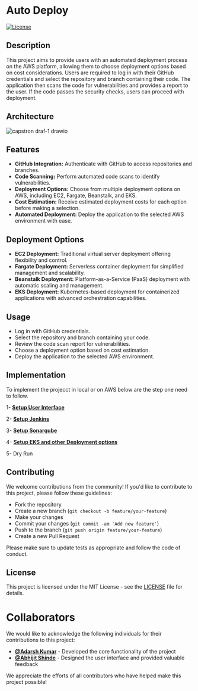 # Auto Deploy

[![License](https://img.shields.io/badge/license-MIT-blue.svg)](https://opensource.org/licenses/MIT)

## Description

This project aims to provide users with an automated deployment process on the AWS platform, allowing them to choose deployment options based on cost considerations. Users are required to log in with their GitHub credentials and select the repository and branch containing their code. The application then scans the code for vulnerabilities and provides a report to the user. If the code passes the security checks, users can proceed with deployment.

## Architecture

![capstron draf-1 drawio](https://github.com/AdarshIITDH/Auto-Deploy/assets/60352729/c05efa77-178f-48e3-9bf0-418412536e6a)


## Features

 - **GitHub Integration:** Authenticate with GitHub to access repositories and branches.
 - **Code Scanning:** Perform automated code scans to identify vulnerabilities.
 - **Deployment Options:** Choose from multiple deployment options on AWS, including EC2, Fargate, Beanstalk, and EKS.
 - **Cost Estimation:** Receive estimated deployment costs for each option before making a selection.
 - **Automated Deployment:** Deploy the application to the selected AWS environment with ease.

## Deployment Options

 - **EC2 Deployment:** Traditional virtual server deployment offering flexibility and control.
 - **Fargate Deployment:** Serverless container deployment for simplified management and scalability.
 - **Beanstalk Deployment:** Platform-as-a-Service (PaaS) deployment with automatic scaling and management.
 - **EKS Deployment:** Kubernetes-based deployment for containerized applications with advanced orchestration capabilities.

## Usage

 - Log in with GitHub credentials.
 - Select the repository and branch containing your code.
 - Review the code scan report for vulnerabilities.
 - Choose a deployment option based on cost estimation.
 - Deploy the application to the selected AWS environment.


## Implementation

To implement the projecct in local or on AWS below are the step one need to follow.
 
  1- **[Setup User Interface](https://github.com/AdarshIITDH)** 
  
  2- **[Setup Jenkins](https://github.com/AdarshIITDH/Auto-Deploy/blob/main/Jenkins/README.md)** 
  
  3- **[Setup Sonarqube](https://github.com/AdarshIITDH/Auto-Deploy/tree/main/Sonarqube)** 
  
  4- **[Setup EKS and other Deployment options](https://github.com/AdarshIITDH)** 
  
  5- Dry Run


## Contributing

We welcome contributions from the community! If you'd like to contribute to this project, please follow these guidelines:


- Fork the repository
- Create a new branch (`git checkout -b feature/your-feature`)
- Make your changes
- Commit your changes (`git commit -am 'Add new feature'`)
- Push to the branch (`git push origin feature/your-feature`)
- Create a new Pull Request

Please make sure to update tests as appropriate and follow the code of conduct.

## License

This project is licensed under the MIT License - see the [LICENSE](LICENSE) file for details.


# Collaborators

We would like to acknowledge the following individuals for their contributions to this project:

- **[@Adarsh Kumar](https://github.com/AdarshIITDH)** - Developed the core functionality of the project
- **[@Abhijit Shinde](https://github.com/abhijitganeshshinde)** - Designed the user interface and provided valuable feedback

We appreciate the efforts of all contributors who have helped make this project possible!

